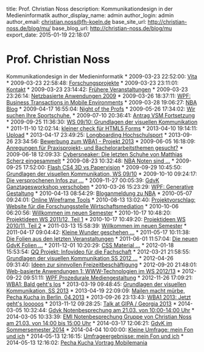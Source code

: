 title: Prof. Christian Noss
description: Kommunikationdesign in der Medieninformatik
author_display_name: admin
author_login: admin
author_email: christian.noss@fh-koeln.de
base_site_url: http://christian-noss.de/blog/mu/
base_blog_url: http://christian-noss.de/blog/mu
export_date: 2015-01-19 22:18:07

# Prof. Christian Noss

Kommunikationdesign in der Medieninformatik * 2009-03-23 22:52:00: [Vita](uber-mich/) * 2009-03-23 22:58:48: [Forschungsprojekte](http://christian-noss.de/blog/mu/projekte/) * 2009-03-23 23:11:01: [Kontakt](http://christian-noss.de/blog/mu/kontakt/) * 2009-03-23 23:14:42: [Frühere Veranstaltungen](http://christian-noss.de/blog/mu/fruhere-veranstaltungen/) * 2009-03-23 23:26:14: [Netzbasierte Anwendungen 2009](http://christian-noss.de/blog/mu/blog/2009/03/23/netzbasierte-anwendungen/) * 2009-03-26 18:37:11: [WPF: Business Transactions in Mobile Environments](http://christian-noss.de/blog/mu/blog/2009/03/26/wpf-business-transactions-in-mobile-environments/) * 2009-03-28 19:06:27: [NBA Blog](http://christian-noss.de/blog/mu/blog/2009/03/28/nba-blog/) * 2009-04-17 16:55:04: [Night of the Profs](http://christian-noss.de/blog/mu/blog/2009/04/17/night-of-the-profs/) * 2009-05-26 17:34:02: [Wir suchen Ihre Sportschuhe.](http://christian-noss.de/blog/mu/blog/2009/05/26/wir-suchen-ihre-sportschuhe/) * 2009-07-10 20:36:41: [Antrag VSM Fortsetzung](http://christian-noss.de/blog/mu/blog/2009/07/10/antrag-vsm-fortsetzung/) * 2009-09-25 11:36:30: [WS 09/10: Grundlagen der visuellen Kommunikation](http://christian-noss.de/blog/mu/?p=93) * 2011-11-10 12:02:14: [kleiner check für HTML5 Forms](http://christian-noss.de/blog/mu/?p=157) * 2013-04-10 19:14:11: [Upload](http://christian-noss.de/blog/mu/?page_id=212) * 2013-04-17 23:49:25: [Longboarding Hochschulsport](http://christian-noss.de/blog/mu/longboarding-hochschulsport/) * 2013-09-26 23:34:56: [Bewerbung zum WBA1 - Projekt 2013](http://christian-noss.de/blog/mu/?page_id=271) * 2009-06-05 16:18:09: [Anregungen für Praxisprojekt- und Bachelorarbeitsthemen gesucht?](http://christian-noss.de/blog/mu/blog/2009/06/05/praxisprojekt-und-bachelorarbeitsthemen/) * 2009-06-18 12:09:33: [Cybersneaker: Die letzten Schuhe von Matthias Scherz eingesammelt](http://christian-noss.de/blog/mu/blog/2009/06/18/cybersneaker-die-letzten-schuhe-von-matthias-scherz-eingesammelt/) * 2009-08-23 10:32:48: [NBA Noten sind ...](http://christian-noss.de/blog/mu/blog/2009/08/23/nba-noten-sind/) * 2009-09-25 17:52:00: [Flash CS4 3D vs Papervision](http://christian-noss.de/blog/mu/blog/2009/09/25/flash-cs4-3d-vs-papervision/) * 2009-09-29 10:45:50: [Grundlagen der visuellen Kommunikation, WS 09/10](http://christian-noss.de/blog/mu/blog/2009/09/29/grundlagen-der-visuellen-kommunikation-ws-0910/) * 2009-10-10 09:24:17: [Die versprochenen Infos zur ...](http://christian-noss.de/blog/mu/blog/2009/10/10/die-versprochenen-infos-zur/) * 2009-11-27 00:05:39: [GdvK Ganztagesworkshop verschoben](http://christian-noss.de/blog/mu/blog/2009/11/27/gdvk-ganztagesworkshop-verschoben/) * 2010-03-26 15:23:29: [WPF: Generative Gestaltung](http://christian-noss.de/blog/mu/blog/2010/03/26/wpf-generative-gestaltung/) * 2010-04-13 08:54:29: [Bloganmeldung zu NBA](http://christian-noss.de/blog/mu/blog/2010/04/13/bloganmeldung-zu-nba/) * 2010-05-07 09:24:01: [Online Wireframe Tools](http://christian-noss.de/blog/mu/blog/2010/05/07/online-wireframe-tools/) * 2010-08-13 13:02:40: [Projektvorschlag: Website für die Forschungsstelle Wirtschaftsmediation](http://christian-noss.de/blog/mu/blog/2010/08/13/projektvorschlag-website-fur-die-forschungsstelle-wirtschaftsmediation/) * 2010-10-06 06:20:56: [Willkommen im neuen Semester](http://christian-noss.de/blog/mu/blog/2010/10/06/willkommen-im-neuen-semester/) * 2010-10-17 10:48:20: [Projektideen WS 2011/12, Teil 1](http://christian-noss.de/blog/mu/blog/2010/10/17/projektideen-ws-201112-teil-1/) * 2010-10-17 10:49:20: [Projektideen WS 2010/11, Teil 2](http://christian-noss.de/blog/mu/blog/2010/10/17/projektideen-ws-201011/) * 2011-03-13 15:58:39: [Willkommen im neuen Semester](http://christian-noss.de/blog/mu/blog/2011/03/13/willkommen-im-neuen-semester-2/) * 2011-04-17 09:04:42: [Kleine Wunder geschehen ...](http://christian-noss.de/blog/mu/blog/2011/04/17/kleine-wunder-geschehen/) * 2011-05-17 10:11:38: [Die Folien aus den letzten Veranstaltungen](http://christian-noss.de/blog/mu/blog/2011/05/17/die-folien-aus-den-letzten-veranstaltungen/) * 2011-06-01 11:57:04: [Die neuen GdvK Folien ...](http://christian-noss.de/blog/mu/blog/2011/06/01/die-neuen-gdvk-folien/) * 2011-12-01 10:20:29: [CSS Material ...](http://christian-noss.de/blog/mu/blog/2011/12/01/css-material/) * 2012-01-18 15:53:54: [QQ Projekt: Infovideo für die Fachschaft](http://christian-noss.de/blog/mu/blog/2012/01/18/qq-projekt-infovideo-fur-die-fachschaft/) * 2012-03-21 21:58:55: [Grundlagen der visuellen Kommunikation SS 2012 ...](http://christian-noss.de/blog/mu/blog/2012/03/21/grundlagen-der-visuellen-kommunikation-ss-2012/) * 2012-04-26 09:31:40: [Ideen zur sinnvollen Freizeitbeschäftigung](http://christian-noss.de/blog/mu/blog/2012/04/26/ideen-zur-sinnvollen-freizeitbeschaftigung/) * 2012-09-20 21:48:01: [Web-basierte Anwendungen 1: WWW-Technologien im WS 2012/13](http://christian-noss.de/blog/mu/blog/2012/09/20/web-basierte-anwendungen-1-www-technologien/) * 2012-09-22 09:51:11: [WPF Prozedurale Mediengestaltung](http://christian-noss.de/blog/mu/blog/2012/09/22/wpf-prozedurale-mediengestaltung/) * 2012-11-26 17:09:21: [WBA1: Bald geht's los](http://christian-noss.de/blog/mu/blog/2012/11/26/wba1-bald-gehts-los/) * 2013-03-19 09:48:45: [Grundlagen der visuellen Kommunikation, SS 2013](http://christian-noss.de/blog/mu/blog/2013/03/19/grundlagen-der-visuellen-kommunikation-ss-2013/) * 2013-04-19 22:09:09: [Mailen macht mürbe, Pecha Kucha in Berlin, 04.2013](http://christian-noss.de/blog/mu/blog/2013/04/19/mailen-macht-murbe-beim-pecha-kucha-in-berlin/) * 2013-09-26 23:13:43: [WBA1 2013: Jetzt geht's looooos](http://christian-noss.de/blog/mu/blog/2013/09/26/wba1-2013-jetzt-gehts-looooos/) * 2013-11-12 09:28:25: [Talk at GIPA / Georgia 2013](http://christian-noss.de/blog/mu/blog/2013/11/12/talk-at-gipa-georgia-2013/) * 2014-03-05 10:32:44: [Gdvk Notenbesprechung am 21.03. von 10:00-14:00 Uhr](http://christian-noss.de/blog/mu/blog/2014/03/05/gdvk-notenbesprechung-am-21-03-von-1000-1400-uhr/) * 2014-03-05 10:33:39: [EMI Notenbesprechung Gruppe von Christian Noss am 21.03. von 14:00 bis 15:00 Uhr](http://christian-noss.de/blog/mu/blog/2014/03/05/emi-notenbesprechung-gruppe-von-christian-noss-am-21-03-von-1400-bis-1500-uhr/) * 2014-03-17 12:06:21: [GdvK im Sommersemester 2014](http://christian-noss.de/blog/mu/blog/2014/03/17/gdvk-im-sommersemester-2014/) * 2014-04-04 10:00:00: [Kleine Umfrage: mein Fon und ich](http://christian-noss.de/blog/mu/blog/2014/04/04/kleine-umfrage-mein-fon-und-ich/) * 2014-05-13 12:16:15: [Umfrageergebnisse: mein Fon und ich](http://christian-noss.de/blog/mu/blog/2014/05/13/umfrageergebnisse-mein-fon-und-ich/) * 2014-05-13 12:16:02: [Pecha Kucha Vortrag Mobilemania](http://christian-noss.de/blog/mu/blog/2014/05/13/pecha-kucha-vortrag-mobilemania/)